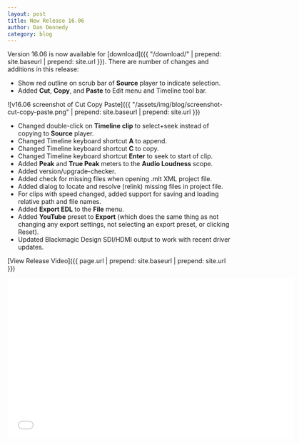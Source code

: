 ```yaml
---
layout: post
title: New Release 16.06
author: Dan Dennedy
category: blog
---
```

Version 16.06 is now available for [download]({{ "/download/" | prepend: site.baseurl | prepend: site.url }}).
There are number of changes and additions in this release:

* Show red outline on scrub bar of **Source** player to indicate selection.
* Added **Cut**, **Copy**, and **Paste** to Edit menu and Timeline tool bar.

![v16.06 screenshot of Cut Copy Paste]({{ "/assets/img/blog/screenshot-cut-copy-paste.png" | prepend: site.baseurl | prepend: site.url }})

* Changed double-click on **Timeline clip** to select+seek instead of copying to **Source** player.
* Changed Timeline keyboard shortcut **A** to append.
* Changed Timeline keyboard shortcut **C** to copy.
* Changed Timeline keyboard shortcut **Enter** to seek to start of clip.
* Added **Peak** and **True Peak** meters to the **Audio Loudness** scope.
* Added version/upgrade-checker.
* Added check for missing files when opening .mlt XML project file.
* Added dialog to locate and resolve (relink) missing files in project file.
* For clips with speed changed, added support for saving and loading relative path and file names.
* Added **Export EDL** to the **File** menu.
* Added **YouTube** preset to **Export** (which does the same thing as not changing any export settings, not selecting an export preset, or clicking Reset).
* Updated Blackmagic Design SDI/HDMI output to work with recent driver updates.

[View Release Video]({{ page.url | prepend: site.baseurl | prepend: site.url }})

<!--more-->

<iframe width="640" height="360" src="//www.youtube.com/embed/JrCp_m7LhN8" frameborder="0" allowfullscreen="1"></iframe>
